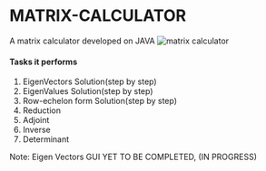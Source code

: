 # MATRIX-CALCULATOR
A matrix calculator developed on JAVA
![matrix calculator](https://user-images.githubusercontent.com/85040899/120836883-83577f00-c57f-11eb-99b0-0982b6d003d1.PNG)


<h4>Tasks it performs</h4>
<ol >
  <li>EigenVectors Solution(step by step)</li>
  <li>EigenValues Solution(step by step)</li>
  <li>Row-echelon form Solution(step by step)</li>
  <li>Reduction</li>
  <li>Adjoint</li>
  <li>Inverse</li>
  <li>Determinant</li>
</ol>

Note: Eigen Vectors GUI YET TO BE COMPLETED, (IN PROGRESS)
